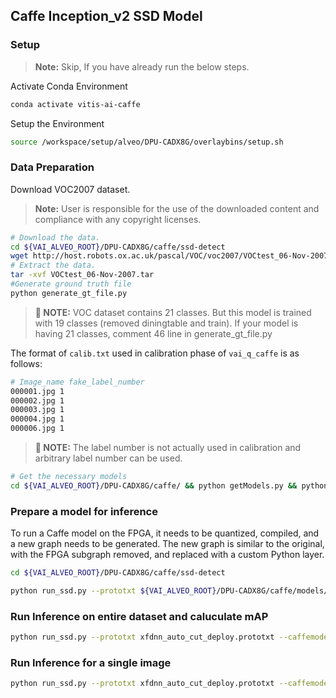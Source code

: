 
## Caffe Inception_v2 SSD Model

### Setup
> **Note:** Skip, If you have already run the below steps.

  Activate Conda Environment
  ```sh
  conda activate vitis-ai-caffe 
  ```

  Setup the Environment

  ```sh
  source /workspace/setup/alveo/DPU-CADX8G/overlaybins/setup.sh
  ```

### Data Preparation

Download VOC2007 dataset.
> **Note:** User is responsible for the use of the downloaded content and compliance with any copyright licenses. 

```sh
# Download the data.
cd ${VAI_ALVEO_ROOT}/DPU-CADX8G/caffe/ssd-detect
wget http://host.robots.ox.ac.uk/pascal/VOC/voc2007/VOCtest_06-Nov-2007.tar
# Extract the data.
tar -xvf VOCtest_06-Nov-2007.tar
#Generate ground truth file 
python generate_gt_file.py
```

>**:pushpin: NOTE:** VOC dataset contains 21 classes. But this model is trained with 19 classes (removed diningtable and train). If your model is having 21 classes, comment 46 line in generate_gt_file.py

The format of `calib.txt` used in calibration phase of `vai_q_caffe` is as follows:
```sh
# Image_name fake_label_number  
000001.jpg 1
000002.jpg 1
000003.jpg 1
000004.jpg 1
000006.jpg 1
```
>**:pushpin: NOTE:** The label number is not actually used in calibration and arbitrary label number can be used.

```sh
# Get the necessary models
cd ${VAI_ALVEO_ROOT}/DPU-CADX8G/caffe/ && python getModels.py && python replace_mluser.py --modelsdir models
```

### Prepare a model for inference

To run a Caffe model on the FPGA, it needs to be quantized, compiled, and a new graph needs to be generated. The new graph is similar to the original, with the FPGA subgraph removed, and replaced with a custom Python layer.

```sh
cd ${VAI_ALVEO_ROOT}/DPU-CADX8G/caffe/ssd-detect

python run_ssd.py --prototxt ${VAI_ALVEO_ROOT}/DPU-CADX8G/caffe/models/inception_v2_ssd/inception_v2_ssd_train.prototxt --caffemodel ${VAI_ALVEO_ROOT}/DPU-CADX8G/caffe/models/inception_v2_ssd/inception_v2_ssd.caffemodel --prepare
```
  
### Run Inference on entire dataset and caluculate mAP
```sh
python run_ssd.py --prototxt xfdnn_auto_cut_deploy.prototxt --caffemodel quantize_results/deploy.caffemodel --labelmap_file labelmap_voc_19c.prototxt --test_image_root ./VOCdevkit/VOC2007/JPEGImages/ --image_list_file ./VOCdevkit/VOC2007/ImageSets/Main/test.txt --gt_file voc07_gt_file_19c.txt --validate
```

### Run Inference for a single image
```sh
python run_ssd.py --prototxt xfdnn_auto_cut_deploy.prototxt --caffemodel quantize_results/deploy.caffemodel --labelmap_file labelmap_voc_19c.prototxt --image ./test_pic/000022.jpg
```
